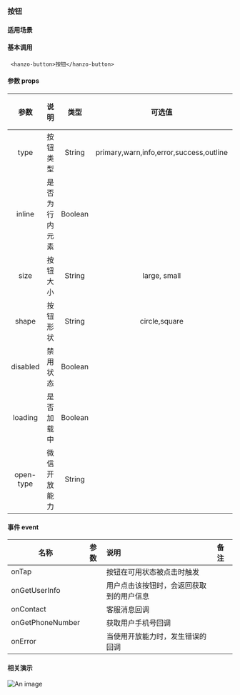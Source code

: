 ### 按钮

#### 适用场景
> 

#### 基本调用
``` 
 <hanzo-button>按钮</hanzo-button>
```
#### 参数 props
| 参数 |   说明    |  类型  | 可选值 | 默认值 | 可选性 |
| :--: | :-------: | :----: | :----: | :----: | :----: |
|  type | 按钮类型 |  String |   primary,warn,info,error,success,outline   |     |   -    |
|  inline | 是否为行内元素 |  Boolean |      |   false  |   -    |
| size  | 按钮大小 | String |   large, small   |     |   -    |
| shape | 按钮形状 | String |   circle,square   |  circle   |   -    |
| disabled | 禁用状态 | Boolean |      |  false   |   -    |
| loading | 是否加载中 | Boolean |      |  false   |   -    |
| open-type | 微信开放能力 | String |      |  -   |   -    |

#### 事件 event
| 名称          |  参数         | 说明                 | 备注            |
| ------------- |:-------------:| :--------------------| :---------------| 
| onTap          |               |  按钮在可用状态被点击时触发  |               |
| onGetUserInfo          |               |  用户点击该按钮时，会返回获取到的用户信息  |               |
| onContact          |               |  客服消息回调  |               |
| onGetPhoneNumber          |               |  获取用户手机号回调  |               |
|onError  |               |  当使用开放能力时，发生错误的回调  |               |
#### 相关演示
![An image](../../../docs/img/button_0.png)

